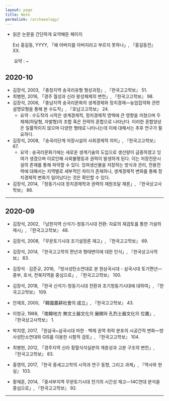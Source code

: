 ```yaml
---
layout: page
title: Note
permalink: /archaeology/
---
```


- 읽은 논문을 간단하게 요약해둔 페이지

  Ex) 홍길동, YYYY, 「왜 아버지를 아버지라고 부르지 못하나」, 『홍길동전』 XX.

  ​	요약 : ~

## 2020-10

- 김장석, 2003, 「충청지역 송국리유형 형성과정」, 『한국고고학보』 51.
- 최병현, 2016, 「경주 월성과 신라 왕성체제의 변천」, 『한국고고학보』 98.
- 김장석, 2006, 「충남지역 송국리문화의 생계경제와 정치경제—농업집약화 관련 설명모형을 통해 본 수도작」, 『호남고고학보』 24. 
  - 요약 : 수도작의 시작은 생계경제적, 정치경제적 영엑에 큰 영향을 끼쳤으며 두 체제(하달형, 자발형)의 조합 혹은 전략의 혼합으로 나타난다. 이러한 혼합양상은 일률적이지 않으며 다양한 형태로 나타나는데 이에 대해서는 추후 연구가 필요하다.
- 김장석, 2008, 「송국리단계 저장시설의 사회경제적 의미」, 『한국고고학보』 67.
  - 요약 : 송국리문화기에는 새로운 생계기술의 도입으로 생산량이 급증하였고 잉여가 생겼으며 이로인해 사회불평등과 권력이 발생하게 된다. 이는 저장전문시설의 존재를 통해 파악할 수 있다. 잉여생산물을 저장하는 방식과 관리, 전용전략에 대해서는 지역별로 세부적인 차이가 존재하나, 생계경제적 변화를 통해 정치경제적 변화가 일어났다는 것은 확인할 수 있다.
- 김장석, 2014, 「청동기시대 정치경제학과 권력의 재원조달 재론」, 『한국상고사학보』 86.

------

## 2020-09

- 김장석, 2002, 「남한지역 신석기-청동기시대 전환: 자료의 재검토를 통한 가설의 제시」, 『한국고고학보』 48.

- 김장석, 2008,  「무문토기시대 조기설정론 재고」, 『한국고고학보』 69.

- 김장석, 2014, 「한국고고학의 편년과 형태변이에 대한 인식」, 『한국상고사학보』 83.

- 김장석ㆍ김준규, 2016, 「방사성탄소연대로 본 원삼국시대 - 삼국시대 토기편년—중부, 호서, 전북지역을 중심으로」, 『한국고고학보』 100.

- 김장석, 2018, 「한국 신석기-청동기시대 전환과 조기청동기시대에 대하여」, 『한국고고학보』 109.

- 안재호, 2000, 「韓國農耕社會의 成立」, 『한국고고학보』 43.

- 이청규, 1988, 「南韓地方 無文土器文化의 展開와 孔烈土器文化의 位置」, 『한국상고사학보』 1.

- 박지영, 2017, 「원삼국~삼국시대 마한ㆍ백제 권역 취락 분포의 시공간적 변화—방사성탄소연대와 GIS를 이용한 시험적 검토」, 『한국고고학보』 104.

- 최병현, 2012, 「경주지역 신라 횡혈식석실분의 계층성과 고분 구조의 변천」, 『한국고고학보』 83.

- 홍영의, 2017, 「한국 중세고고학의 시작과 연구 동향, 그리고 과제」, 『역사와 현실』 103.

- 황재훈, 2014, 「중서부지역 무문토기시대 전기의 시간성 재고—14C연대 분석을 중심으로」, 『한국고고학보』 92.

------

